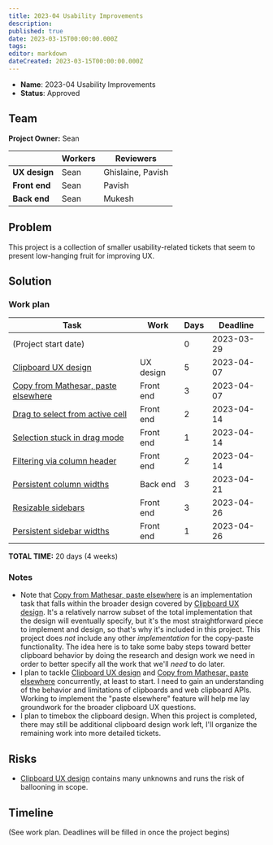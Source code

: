 ```yaml
---
title: 2023-04 Usability Improvements
description: 
published: true
date: 2023-03-15T00:00:00.000Z
tags: 
editor: markdown
dateCreated: 2023-03-15T00:00:00.000Z
---
```


- **Name**: 2023-04 Usability Improvements
- **Status**: Approved

## Team

**Project Owner:**  Sean 

|               | Workers | Reviewers         |
| --            | --      | --                |
| **UX design** | Sean    | Ghislaine, Pavish |
| **Front end** | Sean    | Pavish            |
| **Back end**  | Sean    | Mukesh            |

## Problem

This project is a collection of smaller usability-related tickets that seem to present low-hanging fruit for improving UX.

## Solution

### Work plan

| Task                                        | Work       | Days | Deadline   |
| --                                          | --         | --   | --         |
| (Project start date)                        |            | 0    | 2023-03-29 |
| [Clipboard UX design][2377]                 | UX design  | 5    | 2023-04-07 |
| [Copy from Mathesar, paste elsewhere][1688] | Front end  | 3    | 2023-04-07 |
| [Drag to select from active cell][1885]     | Front end  | 2    | 2023-04-14 |
| [Selection stuck in drag mode][1917]        | Front end  | 1    | 2023-04-14 |
| [Filtering via column header][2232]         | Front end  | 2    | 2023-04-14 |
| [Persistent column widths][1421]            | Back end   | 3    | 2023-04-21 |
| [Resizable sidebars][2362]                  | Front end  | 3    | 2023-04-26 |
| [Persistent sidebar widths][2387]           | Front end  | 1    | 2023-04-26 |

**TOTAL TIME:**  20 days (4 weeks)

### Notes

- Note that [Copy from Mathesar, paste elsewhere][1688] is an implementation task that falls within the broader design covered by [Clipboard UX design][2377]. It's a relatively narrow subset of the total implementation that the design will eventually specify, but it's the most straightforward piece to implement and design, so that's why it's included in this project. This project does _not_ include any other _implementation_ for the copy-paste functionality. The idea here is to take some baby steps toward better clipboard behavior by doing the research and design work we need in order to better specify all the work that we'll _need_ to do later.
- I plan to tackle [Clipboard UX design][2377] and [Copy from Mathesar, paste elsewhere][1688] concurrently, at least to start. I need to gain an understanding of the behavior and limitations of clipboards and web clipboard APIs. Working to implement the "paste elsewhere" feature will help me lay groundwork for the broader clipboard UX questions.
- I plan to timebox the clipboard design. When this project is completed, there may still be additional clipboard design work left, I'll organize the remaining work into more detailed tickets.

## Risks

- [Clipboard UX design][2377] contains many unknowns and runs the risk of ballooning in scope.

## Timeline

(See work plan. Deadlines will be filled in once the project begins)


[2377]: https://github.com/centerofci/mathesar/issues/2377
[1688]: https://github.com/centerofci/mathesar/issues/1688
[1885]: https://github.com/centerofci/mathesar/issues/1885
[1917]: https://github.com/centerofci/mathesar/issues/1917
[2232]: https://github.com/centerofci/mathesar/issues/2232
[1421]: https://github.com/centerofci/mathesar/issues/1421
[2362]: https://github.com/centerofci/mathesar/issues/2362
[2387]: https://github.com/centerofci/mathesar/issues/2387
